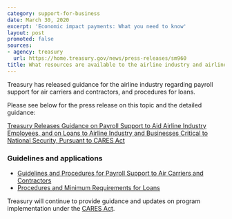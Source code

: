 ```yaml
---
category: support-for-business
date: March 30, 2020
excerpt: 'Economic impact payments: What you need to know'
layout: post
promoted: false
sources:
- agency: treasury
  url: https://home.treasury.gov/news/press-releases/sm960
title: What resources are available to the airline industry and airline workers?
---
```


Treasury has released guidance for the airline industry regarding payroll support for air carriers and contractors, and procedures for loans.

Please see below for the press release on this topic and the detailed guidance:

[Treasury Releases Guidance on Payroll Support to Aid Airline Industry Employees, and on Loans to Airline Industry and Businesses Critical to National Security, Pursuant to CARES Act](https://home.treasury.gov/news/press-releases/sm960)

### Guidelines and applications

- [Guidelines and Procedures for Payroll Support to Air Carriers and Contractors](https://home.treasury.gov/system/files/136/Guidelines%20and%20Procedures%20for%20Payroll%20Support%20to%20Air%20Carriers%20and%20Contractors.pdf)
- [Procedures and Minimum Requirements for Loans](https://home.treasury.gov/system/files/136/Procedures%20and%20Minimum%20Requirements%20for%20Loans.pdf)

 
Treasury will continue to provide guidance and updates on program implementation under the [CARES Act](http://www.treasury.gov/cares).